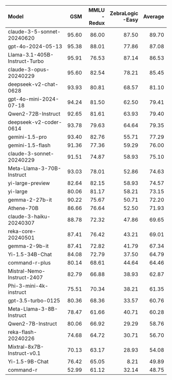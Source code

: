 | Model                         |   GSM |   MMLU<br/>-Redux |   ZebraLogic<br/>-Easy |   Average |
|:------------------------------|------:|------------------:|-----------------------:|----------:|
| claude-3-5-sonnet-20240620    | 95.60 |             86.00 |                  87.50 |     89.70 |
| gpt-4o-2024-05-13             | 95.38 |             88.01 |                  77.86 |     87.08 |
| Llama-3.1-405B-Instruct-Turbo | 95.91 |             76.53 |                  87.14 |     86.53 |
| claude-3-opus-20240229        | 95.60 |             82.54 |                  78.21 |     85.45 |
| deepseek-v2-chat-0628         | 93.93 |             80.81 |                  68.57 |     81.10 |
| gpt-4o-mini-2024-07-18        | 94.24 |             81.50 |                  62.50 |     79.41 |
| Qwen2-72B-Instruct            | 92.65 |             81.61 |                  63.93 |     79.40 |
| deepseek-v2-coder-0614        | 93.78 |             79.63 |                  64.64 |     79.35 |
| gemini-1.5-pro                | 93.40 |             82.76 |                  55.71 |     77.29 |
| gemini-1.5-flash              | 91.36 |             77.36 |                  59.29 |     76.00 |
| claude-3-sonnet-20240229      | 91.51 |             74.87 |                  58.93 |     75.10 |
| Meta-Llama-3-70B-Instruct     | 93.03 |             78.01 |                  52.86 |     74.63 |
| yi-large-preview              | 82.64 |             82.15 |                  58.93 |     74.57 |
| yi-large                      | 80.06 |             81.17 |                  58.21 |     73.15 |
| gemma-2-27b-it                | 90.22 |             75.67 |                  50.71 |     72.20 |
| Athene-70B                    | 86.66 |             76.64 |                  52.50 |     71.93 |
| claude-3-haiku-20240307       | 88.78 |             72.32 |                  47.86 |     69.65 |
| reka-core-20240501            | 87.41 |             76.42 |                  43.21 |     69.01 |
| gemma-2-9b-it                 | 87.41 |             72.82 |                  41.79 |     67.34 |
| Yi-1.5-34B-Chat               | 84.08 |             72.79 |                  37.50 |     64.79 |
| command-r-plus                | 80.14 |             68.61 |                  44.64 |     64.46 |
| Mistral-Nemo-Instruct-2407    | 82.79 |             66.88 |                  38.93 |     62.87 |
| Phi-3-mini-4k-instruct        | 75.51 |             70.34 |                  38.21 |     61.35 |
| gpt-3.5-turbo-0125            | 80.36 |             68.36 |                  33.57 |     60.76 |
| Meta-Llama-3-8B-Instruct      | 78.47 |             61.66 |                  40.71 |     60.28 |
| Qwen2-7B-Instruct             | 80.06 |             66.92 |                  29.29 |     58.76 |
| reka-flash-20240226           | 74.68 |             64.72 |                  30.71 |     56.70 |
| Mixtral-8x7B-Instruct-v0.1    | 70.13 |             63.17 |                  28.93 |     54.08 |
| Yi-1.5-9B-Chat                | 76.42 |             65.05 |                   8.21 |     49.89 |
| command-r                     | 52.99 |             61.12 |                  32.14 |     48.75 |